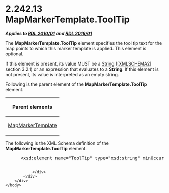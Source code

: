 <html dir="LTR" xmlns:mshelp="http://msdn.microsoft.com/mshelp" xmlns:ddue="http://ddue.schemas.microsoft.com/authoring/2003/5" xmlns:xlink="http://www.w3.org/1999/xlink" xmlns:tool="http://www.microsoft.com/tooltip">
    <head>
        <meta http-equiv="Content-Type" content="text/html; CHARSET=utf-8"></meta>
        <meta name="save" content="history"></meta>
        <title>2.242.13 MapMarkerTemplate.ToolTip</title>
        <xml>
            <mshelp:toctitle title="2.242.13 MapMarkerTemplate.ToolTip"></mshelp:toctitle>
            <mshelp:rltitle title="[MS-RDL]: MapMarkerTemplate.ToolTip"></mshelp:rltitle>
            <mshelp:keyword index="A" term="2047ea2d-7c09-4167-a3ce-b5826f0e5544"></mshelp:keyword>
            <mshelp:attr name="DCSext.ContentType" value="open specification"></mshelp:attr>
            <mshelp:attr name="AssetID" value="2047ea2d-7c09-4167-a3ce-b5826f0e5544"></mshelp:attr>
            <mshelp:attr name="TopicType" value="kbRef"></mshelp:attr>
            <mshelp:attr name="DCSext.Title" value="[MS-RDL]: MapMarkerTemplate.ToolTip" />
        </xml>
    </head>
    <body>
        <div id="header">
            <h1 class="heading">2.242.13 MapMarkerTemplate.ToolTip</h1>
        </div>
        <div id="mainSection">
            <div id="mainBody">
                <div id="allHistory" class="saveHistory"></div>
                <div id="sectionSection0" class="section" name="collapseableSection">
                    

<p><b><i>Applies to </i></b><a href="3428e690-a348-4ec7-8a6a-8efb42d2cdee.htm"><b><i>RDL 2010/01</i></b></a><b><i>
and </i></b><a href="52ce3983-2bfc-4e72-9359-42aaf5fe4509.htm"><b><i>RDL 2016/01</i></b></a></p>

<p>The <b>MapMarkerTemplate.ToolTip</b> element specifies the
tool tip text for the map points to which this marker template is applied. This
element is optional. </p>

<p>If this element is present, its value MUST be a <a href="1ed81ef3-a683-45e3-aaad-bd2bbe71bc3d.htm">String</a> (<a href="https://go.microsoft.com/fwlink/?LinkId=90610">[XMLSCHEMA2]</a> section
3.2.1) or an expression that evaluates to a <b>String</b>. If this element is
not present, its value is interpreted as an empty string.</p>

<p>Following is the parent element of the <b>MapMarkerTemplate.ToolTip</b>
element.</p>

<table>
 <thead>
  <tr>
   <th>
   <p>Parent elements</p>
   </th>
  </tr>
 </thead>
 <tr>
  <td>
  <p><a href="22055a42-2ec0-48cd-893f-f7bd717efc7a.htm">MapMarkerTemplate</a></p>
  </td>
 </tr>
</table>

<p>The following is the XML Schema definition of the <b>MapMarkerTemplate.ToolTip</b>
element.</p>

<dl>
<dd>
<div><pre> &lt;xsd:element name=&quot;ToolTip&quot; type=&quot;xsd:string&quot; minOccurs=&quot;0&quot; /&gt;
  
</pre></div>
</dd></dl>


                </div>
            </div>
        </div>
    </body>
</html>